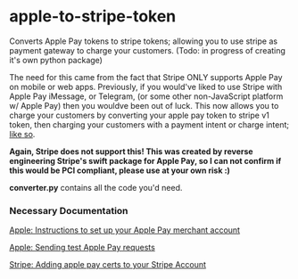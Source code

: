 # apple-to-stripe-token
Converts Apple Pay tokens to stripe tokens; allowing you to use stripe as payment gateway to charge your customers. (Todo: in progress of creating it's own python package)

The need for this came from the fact that Stripe ONLY supports Apple Pay on mobile or web apps. Previously, if you would've liked to use Stripe with Apple Pay iMessage, or Telegram, (or some other non-JavaScript platform w/ Apple Pay) then you wouldve been out of luck. 
This now allows you to charge your customers by converting your apple pay token to stripe v1 token, then charging your customers with a payment intent or charge intent; [like so](https://stripe.com/docs/api/payment_methods/create).

**Again, Stripe does not support this!
This was created by reverse engineering Stripe's swift package for Apple Pay, so I can not confirm if this would be PCI compliant, please use at your own risk :)**

**converter.py** contains all the code you'd need.

### Necessary Documentation
[Apple: Instructions to set up your Apple Pay merchant account](https://register.apple.com/resources/messages/msp-api-tutorial/applepay)

[Apple: Sending test Apple Pay requests](https://register.apple.com/resources/messages/msp-api-tutorial/applepay#exercise-send-an-apple-pay-requestbasic-functionality)

[Stripe: Adding apple pay certs to your Stripe Account](https://support.stripe.com/questions/enable-apple-pay-on-your-stripe-account)
